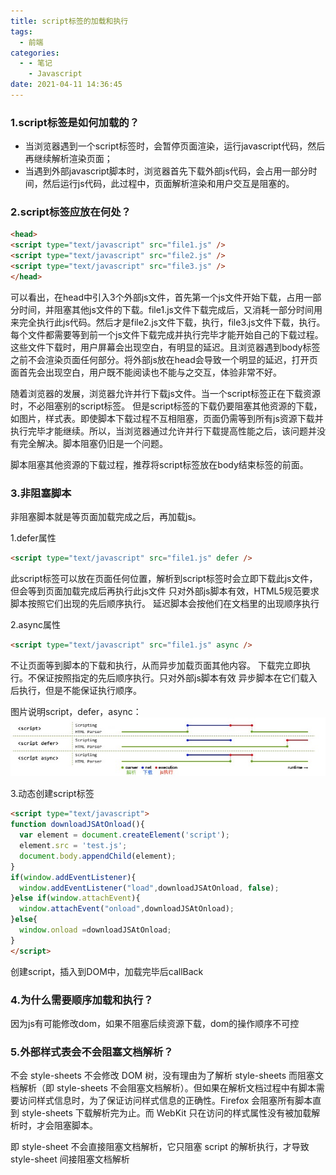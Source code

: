 ```yaml
---
title: script标签的加载和执行
tags:
  - 前端
categories:
  - - 笔记
    - Javascript
date: 2021-04-11 14:36:45
---
```


### 1.script标签是如何加载的？

+ 当浏览器遇到一个script标签时，会暂停页面渲染，运行javascript代码，然后再继续解析渲染页面；
+ 当遇到外部javascript脚本时，浏览器首先下载外部js代码，会占用一部分时间，然后运行js代码，此过程中，页面解析渲染和用户交互是阻塞的。

### 2.script标签应放在何处？

```html
<head>
<script type="text/javascript" src="file1.js" />
<script type="text/javascript" src="file2.js" />
<script type="text/javascript" src="file3.js" />
</head>
```

可以看出，在head中引入3个外部js文件，首先第一个js文件开始下载，占用一部分时间，并阻塞其他js文件的下载。file1.js文件下载完成后，又消耗一部分时间用来完全执行此js代码。然后才是file2.js文件下载，执行，file3.js文件下载，执行。每个文件都需要等到前一个js文件下载完成并执行完毕才能开始自己的下载过程。这些文件下载时，用户屏幕会出现空白，有明显的延迟。且浏览器遇到body标签之前不会渲染页面任何部分。将外部js放在head会导致一个明显的延迟，打开页面首先会出现空白，用户既不能阅读也不能与之交互，体验非常不好。

随着浏览器的发展，浏览器允许并行下载js文件。当一个script标签正在下载资源时，不必阻塞别的script标签。
但是script标签的下载仍要阻塞其他资源的下载，如图片，样式表。即使脚本下载过程不互相阻塞，页面仍需等到所有js资源下载并执行完毕才能继续。所以，当浏览器通过允许并行下载提高性能之后，该问题并没有完全解决。脚本阻塞仍旧是一个问题。

脚本阻塞其他资源的下载过程，推荐将script标签放在body结束标签的前面。

### 3.非阻塞脚本

非阻塞脚本就是等页面加载完成之后，再加载js。

1.defer属性

```html
<script type="text/javascript" src="file1.js" defer />
```

此script标签可以放在页面任何位置，解析到script标签时会立即下载此js文件，但会等到页面加载完成后再执行此js文件
只对外部js脚本有效，HTML5规范要求脚本按照它们出现的先后顺序执行。
延迟脚本会按他们在文档里的出现顺序执行

2.async属性

```html
<script type="text/javascript" src="file1.js" async />
```

不让页面等到脚本的下载和执行，从而异步加载页面其他内容。
下载完立即执行。不保证按照指定的先后顺序执行。只对外部js脚本有效
异步脚本在它们载入后执行，但是不能保证执行顺序。

图片说明script，defer，async：
![image](/images/script.jpg)

3.动态创建script标签

```html
<script type="text/javascript">
function downloadJSAtOnload(){
  var element = document.createElement('script');
  element.src = 'test.js';
  document.body.appendChild(element);
}
if(window.addEventListener){
  window.addEventListener("load",downloadJSAtOnload, false);
}else if(window.attachEvent){
  window.attachEvent("onload",downloadJSAtOnload);  
}else{
  window.onload =downloadJSAtOnload; 
}
</script>
```

创建script，插入到DOM中，加载完毕后callBack

### 4.为什么需要顺序加载和执行？

因为js有可能修改dom，如果不阻塞后续资源下载，dom的操作顺序不可控

### 5.外部样式表会不会阻塞文档解析？

不会
style-sheets 不会修改 DOM 树，没有理由为了解析 style-sheets 而阻塞文档解析（即 style-sheets 不会阻塞文档解析）。但如果在解析文档过程中有脚本需要访问样式信息时，为了保证访问样式信息的正确性。Firefox 会阻塞所有脚本直到 style-sheets 下载解析完为止。而 WebKit 只在访问的样式属性没有被加载解析时，才会阻塞脚本。

即 style-sheet 不会直接阻塞文档解析，它只阻塞 script 的解析执行，才导致 style-sheet 间接阻塞文档解析